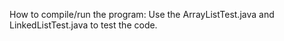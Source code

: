 How to compile/run the program:
Use the ArrayListTest.java and LinkedListTest.java to test the code.
